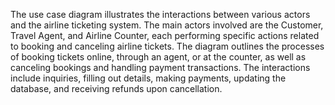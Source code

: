 The use case diagram illustrates the interactions between various actors and the airline ticketing system. The main actors involved are the Customer, Travel Agent, and Airline Counter, each performing specific actions related to booking and canceling airline tickets. The diagram outlines the processes of booking tickets online, through an agent, or at the counter, as well as canceling bookings and handling payment transactions. The interactions include inquiries, filling out details, making payments, updating the database, and receiving refunds upon cancellation.